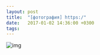```yaml
---
layout: post
title:  "[фотография] https:/"
date:   2017-01-02 14:36:00 +0300
tags:   
---
```


![img](https://pp.userapi.com/c836638/v836638006/22c61/NYe8Cr1FEeo.jpg)

<!--excerpt-->
